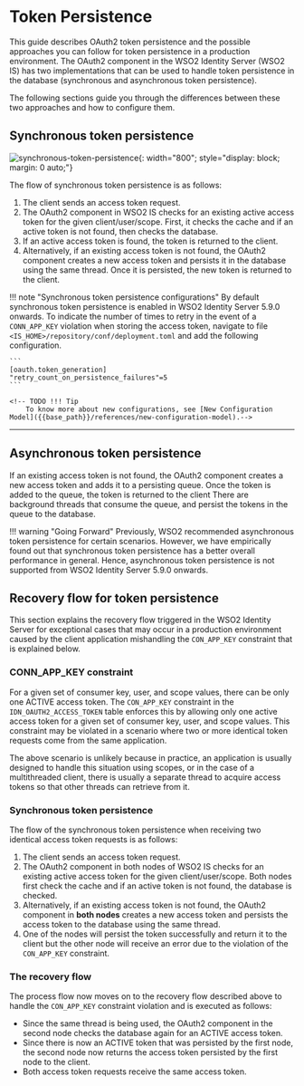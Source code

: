# Token Persistence

This guide describes OAuth2 token persistence and the possible approaches you can follow for token persistence in a production environment. The OAuth2 component in the WSO2 Identity Server (WSO2 IS) has two implementations that can be used to handle token persistence in the database (synchronous and asynchronous token persistence).

The following sections guide you through the differences between these two approaches and how to configure them.

## Synchronous token persistence

![synchronous-token-persistence]({{base_path}}/assets/img/setup/secure/token-persistence.png){: width="800"; style="display: block; margin: 0 auto;"}

The flow of synchronous token persistence is as follows:

1. The client sends an access token request.
2. The OAuth2 component in WSO2 IS checks for an existing active access token for the given client/user/scope. First, it checks the cache and if an active token is not found, then checks the database.
3. If an active access token is found, the token is returned to the client.
4. Alternatively, if an existing access token is not found, the OAuth2 component creates a new access token and persists it in the database using the same thread. Once it is persisted, the new token is returned to the client.

!!! note "Synchronous token persistence configurations"
    By default synchronous token persistence is enabled in WSO2 Identity Server 5.9.0 onwards. To indicate the number of times to retry in the event of a `CONN_APP_KEY` violation when storing the access token, navigate to file `<IS_HOME>/repository/conf/deployment.toml` and add the following configuration.

    ```
    [oauth.token_generation]
    "retry_count_on_persistence_failures"=5
    ```
    
    <!-- TODO !!! Tip
        To know more about new configurations, see [New Configuration Model]({{base_path}}/references/new-configuration-model).-->

---

## Asynchronous token persistence

If an existing access token is not found, the OAuth2 component creates a new access token and adds it to a persisting queue. Once the token is added to the queue, the token is returned to the client There are background threads that consume the queue, and persist the tokens in the queue to the database.

!!! warning "Going Forward"
    Previously, WSO2 recommended asynchronous token persistence for certain scenarios. However, we have empirically found out that synchronous token persistence has a better overall performance in general. Hence, asynchronous token persistence is not supported from WSO2 Identity Server 5.9.0 onwards.

## Recovery flow for token persistence

This section explains the recovery flow triggered in the WSO2 Identity Server for exceptional cases that may occur in a production environment caused by the client application mishandling the `CON_APP_KEY` constraint that is explained below.

### CONN\_APP\_KEY constraint

For a given set of consumer key, user, and scope values, there can be only one ACTIVE access token. The `CON_APP_KEY` constraint in the `IDN_OAUTH2_ACCESS_TOKEN` table enforces this by allowing only one active access token for a given set of consumer key, user, and scope values. This constraint may be violated in a scenario where two or more identical token requests come from the
same application.

The above scenario is unlikely because in practice, an application is usually designed to handle this situation using scopes, or in the case of a multithreaded client, there is usually a separate thread to acquire access tokens so that other threads can retrieve from it.

### Synchronous token persistence

The flow of the synchronous token persistence when receiving two identical access token requests is as follows:

1. The client sends an access token request.
2. The OAuth2 component in both nodes of WSO2 IS checks for an existing active access token for the given client/user/scope. Both nodes first check the cache and if an active token is not found, the database is checked.
3. Alternatively, if an existing access token is not found, the OAuth2 component in **both nodes** creates a new access token and persists the access token to the database using the same thread.
4. One of the nodes will persist the token successfully and return it to the client but the other node will receive an error due to the violation of the `CON_APP_KEY` constraint.

### The recovery flow

The process flow now moves on to the recovery flow described above to handle the `CON_APP_KEY` constraint violation and is executed as follows:

- Since the same thread is being used, the OAuth2 component in the second node checks the database again for an ACTIVE access token.
- Since there is now an ACTIVE token that was persisted by the first node, the second node now returns the access token persisted by the first node to the client.
- Both access token requests receive the same access token.
